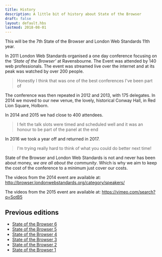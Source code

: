 ```yaml
---
title: History
description: A little bit of history about State of the Browser
draft: false
layout: default.hbs
lastmod: 2018-08-01
---
```


This will be the 7th State of the Browser and London Web Standards 11th year.

In 2011 London Web Standards organised a one day conference focusing on the _‘State of the Browser’_ at Ravensbourne. The Event was attended by 140 web professionals. The event was streamed live over the internet and at its peak was watched by over 200 people.

> Honestly I think that was one of the best conferences I've been part of

The conference was then repeated in 2012 and 2013, with 175 delegates. In 2014 we moved to our new venue, the lovely, historical Conway Hall, in Red Lion Square, Holborn.

In 2014 and 2015 we had close to 400 attendees.

> I felt the talk slots were timed and scheduled well and it was an honour to be part of the panel at the end

In 2016 we took a year off and returned in 2017.

> I'm trying really hard to think of what you could do better next time!

State of the Browser and London Web Standards is not and never has been about money, _we are all about the community_. Which is why we aim to keep the cost of the conference to a minimum just cover our costs.

The videos from the 2014 event are available at:
<http://browser.londonwebstandards.org/category/speakers/>

The videos from the 2015 event are available at:
<https://vimeo.com/search?q=SotB5>


## Previous editions

- [State of the Browser 6](https://2017.stateofthebrowser.com/)
- [State of the Browser 5](http://sotb2015.wpengine.com/)
- [State of the Browser 4](http://browser.londonwebstandards.org/)
- [State of the Browser 3](http://browser.londonwebstandards.org/2013/)
- [State of the Browser 2](http://browser.londonwebstandards.org/2012/)
- [State of the Browser 1](http://browser.londonwebstandards.org/2011/)
